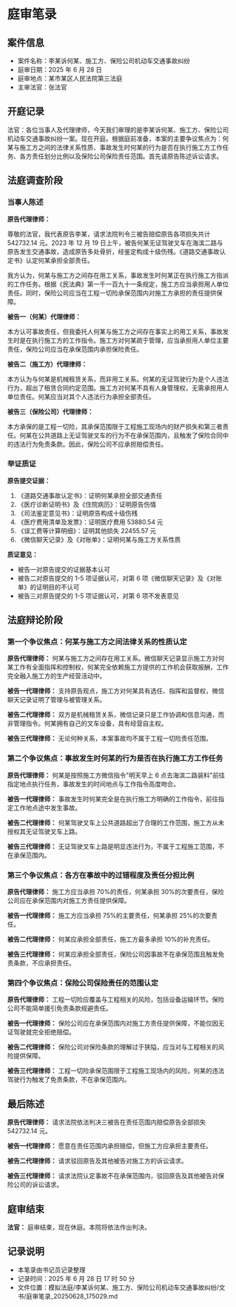 # 庭审笔录

## 案件信息

- 案件名称：李某诉何某、施工方、保险公司机动车交通事故纠纷
- 庭审日期：2025 年 6 月 28 日
- 庭审地点：某市某区人民法院第三法庭
- 主审法官：张法官

## 开庭记录

法官：各位当事人及代理律师，今天我们审理的是李某诉何某、施工方、保险公司机动车交通事故纠纷一案。现在开庭。根据庭前准备，本案的主要争议焦点为：何某与施工方之间的法律关系性质、事故发生时何某的行为是否在执行施工方工作任务、各方责任划分比例以及保险公司保险责任范围。首先请原告陈述诉讼请求。

## 法庭调查阶段

### 当事人陈述

**原告代理律师：**

尊敬的法官，我代表原告李某，请求法院判令三被告赔偿原告各项损失共计 542732.14 元。2023 年 12 月 19 日上午，被告何某无证驾驶叉车在海滨二路与原告发生交通事故，造成原告多处骨折，经鉴定构成十级伤残。《道路交通事故认定书》认定何某承担全部责任。

我方认为，何某与施工方之间存在用工关系，事故发生时何某正在执行施工方指派的工作任务。根据《民法典》第一千一百九十一条规定，施工方应当承担用人单位责任。同时，保险公司应当在工程一切险承保范围内对施工方承担的责任提供保障。

**被告一（何某）代理律师：**

本方认可事故责任，但我委托人何某与施工方之间存在事实上的用工关系，事故发生时是在执行施工方的工作指令。施工方对何某疏于管理，应当承担用人单位主要责任，保险公司应当在承保范围内承担保险责任。

**被告二（施工方）代理律师：**

本方认为与何某是机械租赁关系，而非用工关系。何某的无证驾驶行为是个人违法行为，超出了租赁合同约定范围。施工方对何某不具有人身管理权，无需承担用人单位责任。何某应当对其个人违法行为承担全部责任。

**被告三（保险公司）代理律师：**

本方承保的是工程一切险，其承保范围限于工程施工现场内的财产损失和第三者责任。何某在公共道路上无证驾驶叉车的行为不在承保范围内，且触发了保险合同中的违法行为免责条款。因此，保险公司不应承担赔偿责任。

### 举证质证

**原告提交证据：**

1. 《道路交通事故认定书》：证明何某承担全部交通责任
2. 《医疗诊断证明书》及《住院病历》：证明原告伤情
3. 《司法鉴定意见书》：证明原告构成十级伤残
4. 《医疗费用清单及发票》：证明医疗费用 53880.54 元
5. 《误工费等计算明细》：证明其他损失 22455.57 元
6. 《微信聊天记录》及《对账单》：证明何某与施工方关系性质

**质证意见：**

- 被告一对原告提交的证据基本认可
- 被告二对原告提交的 1-5 项证据认可，对第 6 项《微信聊天记录》及《对账单》的证明目的不认可
- 被告三对原告提交的 1-5 项证据认可，对第 6 项不发表意见

## 法庭辩论阶段

### 第一个争议焦点：何某与施工方之间法律关系的性质认定

**原告代理律师：**
何某与施工方之间存在用工关系。微信聊天记录显示施工方对何某工作有全面指挥和控制权，何某完全依赖施工方提供的工作机会获取报酬，工作完全融入施工方的生产经营活动中。

**被告一代理律师：**
支持原告观点，施工方对何某具有选任、指挥和监督权，微信聊天记录证明了管理与被管理关系。

**被告二代理律师：**
双方是机械租赁关系，微信记录只是工作协调和信息沟通，而非管理指令。何某拥有自己的叉车设备，具有经营自主权。

**被告三代理律师：**
无论何种关系，本案事故均不属于工程一切险责任范围。

### 第二个争议焦点：事故发生时何某的行为是否在执行施工方工作任务

**原告代理律师：**
何某是按照施工方微信指令"明天早上 6 点去海滨二路装料"前往指定地点执行任务，事故发生的时间地点与工作指令高度吻合。

**被告一代理律师：**
事故发生时何某完全是在执行施工方明确的工作指令，前往指定工作地点途中发生事故。

**被告二代理律师：**
何某驾驶叉车上公共道路超出了合理的工作范围，施工方从未授权其无证驾驶叉车上路。

**被告三代理律师：**
无证驾驶叉车上路是明显违法行为，不属于工程施工范围，不在承保范围内。

### 第三个争议焦点：各方在事故中的过错程度及责任分担比例

**原告代理律师：**
施工方应当承担 70%的责任，何某承担 30%的次要责任，保险公司应在承保范围内对施工方责任提供保障。

**被告一代理律师：**
施工方应当承担 75%的主要责任，何某承担 25%的次要责任。

**被告二代理律师：**
何某应承担全部责任，施工方最多承担 10%的补充责任。

**被告三代理律师：**
何某应承担全部责任，保险公司因事故不在承保范围且触发免责条款，不应承担责任。

### 第四个争议焦点：保险公司保险责任的范围认定

**原告代理律师：**
工程一切险应覆盖与工程相关的风险，包括设备运输环节。保险公司不能简单援引免责条款规避责任。

**被告一代理律师：**
保险公司应在承保范围内对施工方责任提供保障，不能仅因无证驾驶就完全拒绝赔偿。

**被告二代理律师：**
保险公司对保险条款的理解过于狭隘，应当对与工程相关的风险提供保障。

**被告三代理律师：**
工程一切险承保范围限于工程施工现场内的风险，何某的违法驾驶行为触发了免责条款，不在承保范围内。

## 最后陈述

**原告代理律师：**
请求法院依法判决三被告在责任范围内赔偿原告全部损失 542732.14 元。

**被告一代理律师：**
愿意在责任范围内承担赔偿，但施工方应承担主要责任。

**被告二代理律师：**
请求驳回原告及其他被告对施工方的诉讼请求。

**被告三代理律师：**
请求法院认定事故不在承保范围内，驳回原告及其他被告对保险公司的诉讼请求。

## 庭审结束

**法官：**
庭审结束，现在休庭。本院将依法作出判决。

## 记录说明

- 本笔录由书记员记录整理
- 记录时间：2025 年 6 月 28 日 17 时 50 分
- 文件位置：模拟法庭/李某诉何某、施工方、保险公司机动车交通事故纠纷/文书/庭审笔录\_20250628_175029.md
